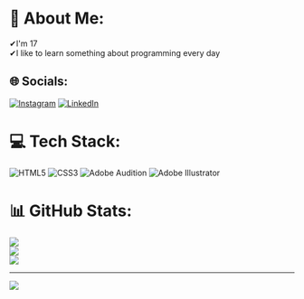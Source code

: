 # 💫 About Me:
✔I'm 17<br>✔I like to learn something about programming every day<br>


## 🌐 Socials:
[![Instagram](https://img.shields.io/badge/Instagram-%23E4405F.svg?logo=Instagram&logoColor=white)](https://instagram.com/jose._.granados) [![LinkedIn](https://img.shields.io/badge/LinkedIn-%230077B5.svg?logo=linkedin&logoColor=white)](https://linkedin.com/in/https://www.linkedin.com/in/jose-granados-82128424a/) 

# 💻 Tech Stack:
![HTML5](https://img.shields.io/badge/html5-%23E34F26.svg?style=for-the-badge&logo=html5&logoColor=white) ![CSS3](https://img.shields.io/badge/css3-%231572B6.svg?style=for-the-badge&logo=css3&logoColor=white) ![Adobe Audition](https://img.shields.io/badge/Adobe%20Audition-9999FF.svg?style=for-the-badge&logo=Adobe%20Audition&logoColor=white) ![Adobe Illustrator](https://img.shields.io/badge/adobeillustrator-%23FF9A00.svg?style=for-the-badge&logo=adobeillustrator&logoColor=white)
# 📊 GitHub Stats:
![](https://github-readme-stats.vercel.app/api?username=mcangen&theme=dracula&hide_border=false&include_all_commits=true&count_private=false)<br/>
![](https://github-readme-streak-stats.herokuapp.com/?user=mcangen&theme=dracula&hide_border=false)<br/>
![](https://github-readme-stats.vercel.app/api/top-langs/?username=mcangen&theme=dracula&hide_border=false&include_all_commits=true&count_private=false&layout=compact)

---
[![](https://visitcount.itsvg.in/api?id=mcangen&icon=2&color=7)](https://visitcount.itsvg.in)

<!-- Proudly created with GPRM ( https://gprm.itsvg.in ) -->
